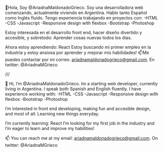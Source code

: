 
👋Hola, Soy @AriadnaMaldonadoGrieco. Soy una desarrolladora web comenzando, actualmente viviendo en Argentina. Hablo tanto Español como Inglés fluido.
Tengo experiencia trabajando en proyectos con:
-HTML
-CSS
-Javascript
-Responsive design with flexbox
-Bootstrap
-Photoshop

Estoy interesada en el desarrollo front end, hacer diseño divertido y accesible, y sobretodo: Aprender cosas nuevas todos los dias.

Ahora estoy aprendiendo: React
Estoy buscando mi primer empleo en la industria y estoy ansiosa por aprender y mejorar mis habilidades!
📫Me puedes contactar por mi correo: ariadnamaldonadogrieco@gmail.com. En twitter: @AriadnaMGrieco

///

👋 Hi, I’m @AriadnaMaldonadoGrieco. Im a starting web developer, currently living in Argentina. I speak both Spanish and English fluently.
I have experience working with:
-HTML
-CSS
-Javascript
-Responsive design with flexbox
-Bootstrap
-Photoshop

 I’m interested in front end developing, making fun and accesible design, and most of all: Learning new things everyday.
 
 I’m currently learning: React
I’m looking for my first job in the industry and I’m eager to learn and improve my habilities!

📫 You can reach me at my email: ariadnamaldonadogrieco@gmail.com. On twitter: @AriadnaMGrieco

